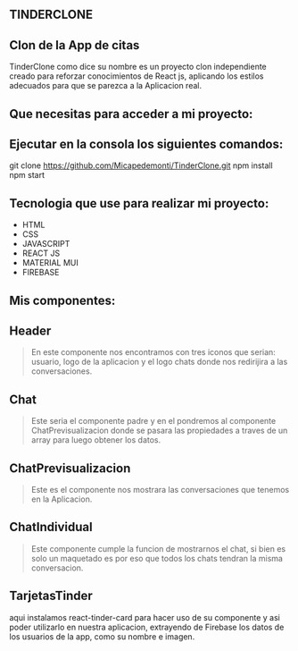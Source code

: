 ## TINDERCLONE
## Clon de la App de citas

TinderClone como dice su nombre es un proyecto clon independiente creado para reforzar conocimientos de React js, aplicando los estilos adecuados para que se parezca a la Aplicacion real.

## Que necesitas para acceder a mi proyecto:
## Ejecutar en la consola los siguientes comandos:
git clone https://github.com/Micapedemonti/TinderClone.git
npm install 
npm start

## Tecnologia que use para realizar mi proyecto:
- HTML
- CSS
- JAVASCRIPT
- REACT JS
- MATERIAL MUI
- FIREBASE

## Mis componentes:
## Header
> En este componente nos encontramos con tres iconos que serian: usuario, logo de la aplicacion y el logo chats donde nos redirijira a las conversaciones.
## Chat
>Este seria el componente padre y en el pondremos al componente ChatPrevisualizacion donde se pasara las propiedades a traves de un array para luego obtener los datos.
## ChatPrevisualizacion
>Este  es el componente nos mostrara las conversaciones que tenemos en la Aplicacion.
## ChatIndividual
> Este componente cumple la funcion de mostrarnos el chat, si bien es solo un maquetado es por eso que todos los chats tendran la misma conversacion.
## TarjetasTinder
aqui instalamos react-tinder-card para hacer uso de su componente y asi poder utilizarlo en nuestra aplicacion, extrayendo de Firebase los datos de los usuarios de la app, como su nombre e imagen.
